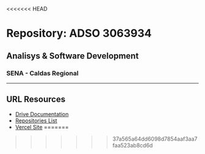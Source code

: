 <<<<<<< HEAD
# Repository: ADSO 3063934
## Analisys &amp; Software Development
### SENA - Caldas Regional 
---
## URL Resources
- [Drive Documentation](https://drive.google.com/drive/folders/1cUEOsM44rpspMfyWvY_Y1nX1m9uffej?usp=share_link)
- [Repositories List](https://docs.google.com/spreadsheets/d/1M3B-qwrJN2wbeZmIBqA3r0hnP8yy4CKf2euV1oF610s/edit7usp=sharing)
- [Vercel Site](https://adso3063934.vercel.app)
=======

>>>>>>> 37a565a64dd6098d7854aaf3aa7faa523ab8cd6d
